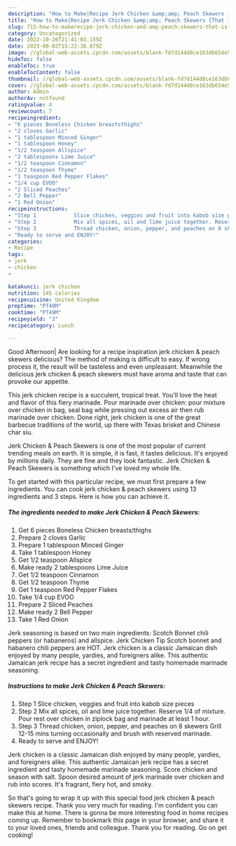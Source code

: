 ```yaml
---
description: "How to Make|Recipe Jerk Chicken &amp;amp; Peach Skewers {That is Special"
title: "How to Make|Recipe Jerk Chicken &amp;amp; Peach Skewers {That is Special"
slug: 715-how-to-makerecipe-jerk-chicken-and-amp-peach-skewers-that-is-special
category: Uncategorized
date: 2022-10-26T21:41:03.159Z
date: 2023-08-02T15:22:38.879Z
image: //global-web-assets.cpcdn.com/assets/blank-fd7d144d8ce163db654e5a02c40b08a2775adb7897d16e4062681dc7e1b2800f.png
hideToc: false
enableToc: true
enableTocContent: false
thumbnail: //global-web-assets.cpcdn.com/assets/blank-fd7d144d8ce163db654e5a02c40b08a2775adb7897d16e4062681dc7e1b2800f.png
cover: //global-web-assets.cpcdn.com/assets/blank-fd7d144d8ce163db654e5a02c40b08a2775adb7897d16e4062681dc7e1b2800f.png
author: Admin
authorAv: notfound
ratingvalue: 4
reviewcount: 7
recipeingredient:
- "6 pieces Boneless Chicken breaststhighs"
- "2 cloves Garlic"
- "1 tablespoon Minced Ginger"
- "1 tablespoon Honey"
- "1/2 teaspoon Allspice"
- "2 tablespoons Lime Juice"
- "1/2 teaspoon Cinnamon"
- "1/2 teaspoon Thyme"
- "1 teaspoon Red Pepper Flakes"
- "1/4 cup EVOO"
- "2 Sliced Peaches"
- "2 Bell Pepper"
- "1 Red Onion"
recipeinstructions:
- "Step 1            Slice chicken, veggies and fruit into kabob size pieces"
- "Step 2            Mix all spices, oil and lime juice together. Reserve 1/4 of mixture. Pour rest over chicken in ziplock bag and marinade at least 1 hour."
- "Step 3            Thread chicken, onion, pepper, and peaches on 8 skewers Grill 12-15 mins turning occasionally and brush with reserved marinade."
- "Ready to serve and ENJOY!"
categories:
- Recipe
tags:
- jerk
- chicken
- 

katakunci: jerk chicken  
nutrition: 145 calories
recipecuisine: United Kingdom
preptime: "PT40M"
cooktime: "PT49M"
recipeyield: "3"
recipecategory: Lunch

---
```



Good Afternoon| Are looking for a recipe inspiration jerk chicken &amp; peach skewers delicious? The method of making is difficult to easy. If wrong process it, the result will be tasteless and even unpleasant. Meanwhile the delicious jerk chicken &amp; peach skewers must have aroma and taste that can provoke our appetite.





This jerk chicken recipe is a succulent, tropical treat. You&#39;ll love the heat and flavor of this fiery marinade. Pour marinade over chicken: pour mixture over chicken in bag, seal bag while pressing out excess air then rub marinade over chicken. Done right, jerk chicken is one of the great barbecue traditions of the world, up there with Texas brisket and Chinese char siu.

Jerk Chicken &amp; Peach Skewers is one of the most popular of current trending meals on earth. It is simple, it is fast, it tastes delicious. It's enjoyed by millions daily. They are fine and they look fantastic. Jerk Chicken &amp; Peach Skewers is something which I've loved my whole life.


To get started with this particular recipe, we must first prepare a few ingredients. You can cook jerk chicken &amp; peach skewers using 13 ingredients and 3 steps. Here is how you can achieve it.

<!--inarticleads1-->

##### The ingredients needed to make Jerk Chicken &amp; Peach Skewers:

1. Get 6 pieces Boneless Chicken breasts/thighs
1. Prepare 2 cloves Garlic
1. Prepare 1 tablespoon Minced Ginger
1. Take 1 tablespoon Honey
1. Get 1/2 teaspoon Allspice
1. Make ready 2 tablespoons Lime Juice
1. Get 1/2 teaspoon Cinnamon
1. Get 1/2 teaspoon Thyme
1. Get 1 teaspoon Red Pepper Flakes
1. Take 1/4 cup EVOO
1. Prepare 2 Sliced Peaches
1. Make ready 2 Bell Pepper
1. Take 1 Red Onion


Jerk seasoning is based on two main ingredients: Scotch Bonnet chili peppers (or habaneros) and allspice. Jerk Chicken Tip Scotch bonnet and habanero chili peppers are HOT. Jerk chicken is a classic Jamaican dish enjoyed by many people, yardies, and foreigners alike. This authentic Jamaican jerk recipe has a secret ingredient and tasty homemade marinade seasoning. 

<!--inarticleads2-->

##### Instructions to make Jerk Chicken &amp; Peach Skewers:

1. Step 1            Slice chicken, veggies and fruit into kabob size pieces
1. Step 2            Mix all spices, oil and lime juice together. Reserve 1/4 of mixture. Pour rest over chicken in ziplock bag and marinade at least 1 hour.
1. Step 3            Thread chicken, onion, pepper, and peaches on 8 skewers Grill 12-15 mins turning occasionally and brush with reserved marinade.
1. Ready to serve and ENJOY!

Jerk chicken is a classic Jamaican dish enjoyed by many people, yardies, and foreigners alike. This authentic Jamaican jerk recipe has a secret ingredient and tasty homemade marinade seasoning. Score chicken and season with salt. Spoon desired amount of jerk marinade over chicken and rub into scores. It&#39;s fragrant, fiery hot, and smoky. 

So that's going to wrap it up with this special food jerk chicken &amp; peach skewers recipe. Thank you very much for reading. I'm confident you can make this at home. There is gonna be more interesting food in home recipes coming up. Remember to bookmark this page in your browser, and share it to your loved ones, friends and colleague. Thank you for reading. Go on get cooking!
